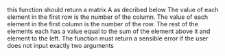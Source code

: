 this function should return a matrix A as decribed below 
The value of each element in the first row is the number of the column.
The value of each element in the first column is the number of the row.
The rest of the elements each has a value equal to the sum of the element above it and element to the left.
The function must return a sensible error if the user does not input exactly two arguments
